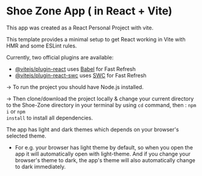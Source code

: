 # Shoe Zone App ( in React + Vite)

This app was created as a React Personal Project with vite.

This template provides a minimal setup to get React working in Vite with HMR and some ESLint rules.

Currently, two official plugins are available:

- [@vitejs/plugin-react](https://github.com/vitejs/vite-plugin-react/blob/main/packages/plugin-react/README.md) uses [Babel](https://babeljs.io/) for Fast Refresh
- [@vitejs/plugin-react-swc](https://github.com/vitejs/vite-plugin-react-swc) uses [SWC](https://swc.rs/) for Fast Refresh

-> To run the project you should have Node.js installed.

-> Then clone/download the project locally & change your current directory to the Shoe-Zone directory in your terminal by using <code>cd</code> command, then :
<code>npm i</code> or <code>npm install</code> to install all dependencies.

The app has light and dark themes which depends on your browser's selected theme. 

- For e.g. your browser has light theme by default, so when you open the app it will automatically open with light-theme. And if you change your browser's theme to dark, the app's theme will also automatically change to dark immediately.
